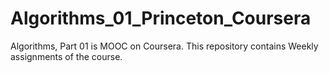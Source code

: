 # Algorithms_01_Princeton_Coursera
Algorithms, Part 01 is MOOC on Coursera. This repository contains Weekly assignments of the course.
